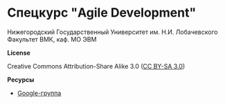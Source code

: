 # Спецкурс "Agile Development"

Нижегородский Государственный Университет им. Н.И. Лобачевского  
Факультет ВМК, каф. МО ЭВМ

**License**

Creative Commons Attribution-Share Alike 3.0
([CC BY-SA 3.0](http://creativecommons.org/licenses/by-sa/3.0/))

**Ресурсы**

 - [Google-группа](<https://groups.google.com/forum/?hl=ru#!forum/agile-development-course>)